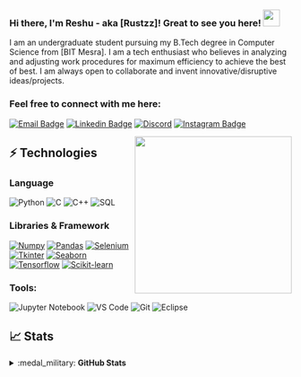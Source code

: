 ### Hi there, I'm Reshu - aka [Rustzz]! Great to see you here! <img src="https://raw.githubusercontent.com/thepranaygupta/thepranaygupta/main/src/wave.gif" width="30px">

I am an undergraduate student pursuing my B.Tech degree in Computer Science from [BIT Mesra]. I am a tech enthusiast who believes in analyzing and adjusting work procedures for maximum efficiency to achieve the best of best. I am always open to collaborate and invent innovative/disruptive ideas/projects.

### Feel free to connect with me here:

[![Email Badge](https://img.shields.io/badge/-Email-c14438?style=flat-square&logo=Gmail&logoColor=white&link=mailto:reshuag19@gmail.com)](mailto:reshuag19@gmail.com)
[![Linkedin Badge](https://img.shields.io/badge/-LinkedIn-blue?style=flat-square&logo=Linkedin&logoColor=white&link=https://www.linkedin.com/in/reshu-agarwal-393ba9187/)](https://www.linkedin.com/in/reshu-agarwal-393ba9187/)
[![Discord](https://img.shields.io/badge/-Discord-7289DA?style=flat-square&logo=discord&logoColor=white)](https://discordapp.com/users/762956592240001024)
[![Instagram Badge](https://img.shields.io/badge/-Instagram-purple?style=flat-square&logo=instagram&logoColor=white&link=https://www.instagram.com/rust_em_all/)](https://www.instagram.com/rust_em_all/)
<!-- [<img align="left" alt="Rustzz-27 | LinkedIn" width="22px" src="https://cdn-icons-png.flaticon.com/512/174/174857.png" />][linkedin]
[<img align="left" alt="Rustzz-27 | Instagram" width="22px" src="https://cdn-icons-png.flaticon.com/512/1384/1384063.png" />][instagram] -->

<img align='right' src="https://user-images.githubusercontent.com/64855541/133657615-ccb22336-f4db-408e-bc30-af7ff09608e7.png" width="280">

## ⚡ Technologies

### Language

![Python](https://img.shields.io/badge/-Python-black?style=flat-square&logo=Python)
![C](https://img.shields.io/badge/-C-00599C?style=flat-square&logo=c)
![C++](https://img.shields.io/badge/-C++-00599C?style=flat-square&logo=cplusplus)
![SQL](https://img.shields.io/badge/-SQL-orange/?style=flat-square&logo=SQL)

### Libraries & Framework

[![Numpy](https://img.shields.io/badge/Numpy%20-%23013243.svg?logo=numpy&style=flat-square&logoColor=white)](https://numpy.org/)
[![Pandas](https://img.shields.io/badge/Pandas%20-%23013243.svg?logo=pandas&style=flat-square&logoColor=white)](https://pandas.pydata.org/)
[![Selenium](https://img.shields.io/badge/Selenium-green?logo=selenium&style=flat-square&logoColor=white)](https://www.selenium.dev/documentation/)
[![Tkinter](https://img.shields.io/badge/Tkinter-red?logo=tkinter&style=flat-square&logoColor=white)](https://docs.python.org/3/library/tk.html)
[![Seaborn](https://img.shields.io/badge/Seaborn-blue?logo=Seaborn&style=flat-square&logoColor=white)](https://seaborn.pydata.org/)
[![Tensorflow](https://img.shields.io/badge/Tensorflow-orange?logo=tensorflow&style=flat-square&logoColor=white)](https://www.tensorflow.org/)
[![Scikit-learn](https://img.shields.io/badge/Scikit%20learn-blue?logo=scikitlearn&style=flat-square&logoColor=white)](https://scikit-learn.org/stable/)

<!-- <img align="left" width="26px" bg='white' src="https://img.icons8.com/external-wanicon-flat-wanicon/64/000000/external-sql-server-big-data-wanicon-flat-wanicon.png" />
<img align="left" bg='white' width="26px" src="https://cdn-icons-png.flaticon.com/512/4785/4785958.png" />
<img align="left"  bg='white' width="26px" src="https://cdn-icons-png.flaticon.com/512/4500/4500935.png" />
<img align="left"  bg='white' width="26px" src="https://img.icons8.com/officel/80/000000/selenium-test-automation.png" />
<img align="left"  bg='white' width="26px" src="https://img.icons8.com/color/96/000000/tensorflow.png" />
<img align="left"  bg='white' width="26px" src="https://img.icons8.com/fluency/96/000000/visual-studio-code-2019.png"/> -->

### Tools:
![Jupyter Notebook](https://img.shields.io/badge/Jupyter%20Notebook-orange?style=flat-square&logo=jupyter&logoColor=white)
![VS Code](https://img.shields.io/badge/-VS%20Code-007ACC?style=flat-square&logo=visual-studio-code)
![Git](https://img.shields.io/badge/-Git-black?style=flat-square&logo=git)
![Eclipse](https://img.shields.io/badge/Eclipse-2C2255?style=flat-square&logo=eclipse&logoColor=white)

<!-- ## Spotify Playing 🎧 
[<img src="https://rustzz-27.vercel.app/api/spotify" alt="Rustzz's Spotify Playing" width="100%" />] -->

## 📈 Stats

<details>
  <summary>:medal_military: <strong>GitHub Stats</strong></summary>
  <table>
  <tr>
  <td>
  <img src="https://github-readme-stats.vercel.app/api?username=Rustzz-27&include_all_commits=true&count_private=true&show_icons=true&line_height=20&theme=dracula"/>
  <td><img src="https://github-readme-stats.vercel.app/api/top-langs?username=Rustzz-27&show_icons=true&locale=en&layout=compact&theme=dracula" />
  </td>
  </tr>
  </table>
  <!-- <img align="left" alt="Rustzz's GitHub Stats" src="https://github-readme-stats.vercel.app/api?username=Rustzz-27&show_icons=true&hide_border=true" /> -->


</details>

<!-- 
[linkedin]: https://www.linkedin.com/in/reshu-agarwal-393ba9187/
[instagram]: https://www.instagram.com/rust_em_all/ -->

